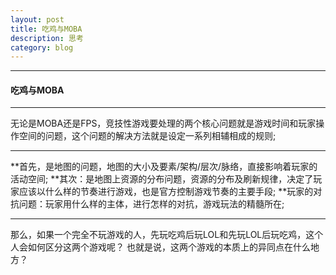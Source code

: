 ```yaml
---
layout: post
title: 吃鸡与MOBA
description: 思考
category: blog
---
```

---
#### 吃鸡与MOBA

---
无论是MOBA还是FPS，竞技性游戏要处理的两个核心问题就是游戏时间和玩家操作空间的问题，这个问题的解决方法就是设定一系列相辅相成的规则;

---
**首先，是地图的问题，地图的大小及要素/架构/层次/脉络，直接影响着玩家的活动空间;
**其次：是地图上资源的分布问题，资源的分布及刷新规律，决定了玩家应该以什么样的节奏进行游戏，也是官方控制游戏节奏的主要手段;
**玩家的对抗问题：玩家用什么样的主体，进行怎样的对抗，游戏玩法的精髓所在;

---
那么，如果一个完全不玩游戏的人，先玩吃鸡后玩LOL和先玩LOL后玩吃鸡，这个人会如何区分这两个游戏呢？
也就是说，这两个游戏的本质上的异同点在什么地方？



